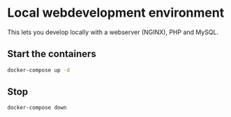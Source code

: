 # Local webdevelopment environment
This lets you develop locally with a webserver (NGINX), PHP and MySQL.

## Start the containers
```sh
docker-compose up -d
```

## Stop
```sh
docker-compose down
```